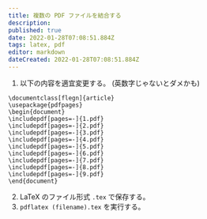 ```yaml
---
title: 複数の PDF ファイルを結合する
description: 
published: true
date: 2022-01-28T07:08:51.884Z
tags: latex, pdf
editor: markdown
dateCreated: 2022-01-28T07:08:51.884Z
---
```


1. 以下の内容を適宜変更する。 (英数字じゃないとダメかも)
```
\documentclass[flegn]{article}
\usepackage{pdfpages}
\begin{document}
\includepdf[pages=-]{1.pdf}
\includepdf[pages=-]{2.pdf}
\includepdf[pages=-]{3.pdf}
\includepdf[pages=-]{4.pdf}
\includepdf[pages=-]{5.pdf}
\includepdf[pages=-]{6.pdf}
\includepdf[pages=-]{7.pdf}
\includepdf[pages=-]{8.pdf}
\includepdf[pages=-]{9.pdf}
\end{document}
```
2. LaTeX のファイル形式 `.tex` で保存する。
3. `pdflatex (filename).tex` を実行する。